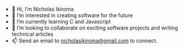 - 👋 Hi, I’m Nicholas Ikiroma
- 👀 I’m interested in creating software for the future
- 🌱 I’m currently learning C and Javascript
- 💞️ I’m looking to collaborate on exciting software projects and writing technical articles 
- 📫 Send an email to nicholasikiroma@gmail.com to connect.

<!---
nicholasikiroma/nicholasikiroma is a ✨ special ✨ repository because its `README.md` (this file) appears on your GitHub profile.
You can click the Preview link to take a look at your changes.
--->
